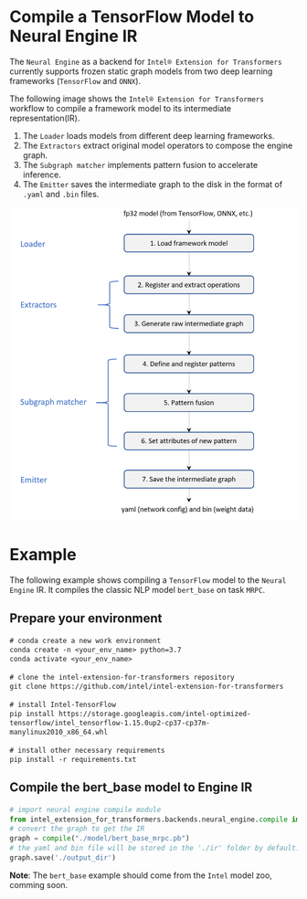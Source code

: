 # Compile a TensorFlow Model to Neural Engine IR

The `Neural Engine` as a backend for `Intel® Extension for Transformers` currently supports frozen static graph models from two deep learning frameworks (`TensorFlow` and `ONNX`).

The following image shows the `Intel® Extension for Transformers` workflow to compile a framework model to its intermediate representation(IR).

1. The `Loader` loads models from different deep learning frameworks. 
2. The `Extractors` extract original model operators to compose the engine graph.
3. The `Subgraph matcher` implements pattern fusion to accelerate inference. 
4. The `Emitter` saves the intermediate graph to the disk in the format of `.yaml` and `.bin` files.

![](imgs/compile_workflow.png)

# Example

The following example shows compiling a `TensorFlow` model to the `Neural Engine` IR. It compiles the classic NLP model `bert_base` on task `MRPC`.

## Prepare your environment

  ```shell  
  # conda create a new work environment
  conda create -n <your_env_name> python=3.7
  conda activate <your_env_name>

  # clone the intel-extension-for-transformers repository
  git clone https://github.com/intel/intel-extension-for-transformers

  # install Intel-TensorFlow
  pip install https://storage.googleapis.com/intel-optimized-tensorflow/intel_tensorflow-1.15.0up2-cp37-cp37m-manylinux2010_x86_64.whl

  # install other necessary requirements
  pip install -r requirements.txt
  ```

## Compile the bert_base model to Engine IR

```python
# import neural engine compile module
from intel_extension_for_transformers.backends.neural_engine.compile import compile
# convert the graph to get the IR
graph = compile("./model/bert_base_mrpc.pb")
# the yaml and bin file will be stored in the './ir' folder by default.
graph.save('./output_dir')
```

**Note**: The `bert_base` example should come from the `Intel` model zoo, comming soon.